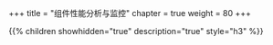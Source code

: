 +++
title = "组件性能分析与监控"
chapter = true
weight = 80
+++

{{% children showhidden="true" description="true" style="h3"  %}}
